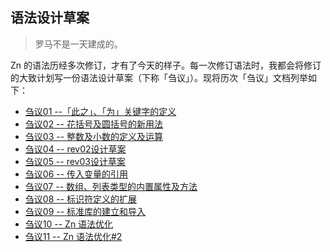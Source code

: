 ## 语法设计草案

> 罗马不是一天建成的。

Zn 的语法历经多次修订，才有了今天的样子。每一次修订语法时，我都会将修订的大致计划写一份语法设计草案（下称「刍议」）。现将历次「刍议」文档列举如下：

- [刍议01 --「此之」、「为」关键字的定义](/zh-cn/proposals/刍议01%20--「此之」、「为」关键字的定义.md)
- [刍议02 -- 花括号及圆括号的新用法](/zh-cn/proposals/刍议02%20--%20花括号及圆括号的新用法.md)
- [刍议03 -- 整数及小数的定义及运算](/zh-cn/proposals/刍议03%20--%20整数及小数的定义及运算.md)
- [刍议04 -- rev02设计草案](/zh-cn/proposals/刍议04%20--%20rev02设计草案.md)
- [刍议05 -- rev03设计草案](/zh-cn/proposals/刍议05%20--%20rev03设计草案.md)
- [刍议06 -- 传入变量的引用](/zh-cn/proposals/刍议06%20--%20传入变量的引用.md)
- [刍议07 -- 数组、列表类型的内置属性及方法](/zh-cn/proposals/刍议07%20--%20数组、列表类型的内置属性及方法.md)
- [刍议08 -- 标识符定义的扩展](/zh-cn/proposals/刍议08%20--%20标识符定义的扩展.md)
- [刍议09 -- 标准库的建立和导入](/zh-cn/proposals/刍议09%20--%20标准库的建立和导入.md)
- [刍议10 -- Zn 语法优化](/zh-cn/proposals/刍议10%20--%20Zn%20语法优化.md)
- [刍议11 -- Zn 语法优化#2](/zh-cn/proposals/刍议11%20--%20Zn%20语法优化#2.md)
